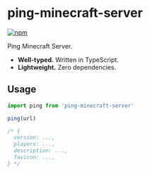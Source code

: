 # ping-minecraft-server

[![npm](https://img.shields.io/npm/v/ping-minecraft-server?style=flat-square)](https://www.npmjs.com/package/ping-minecraft-server)

Ping Minecraft Server.

- **Well-typed.** Written in TypeScript.
- **Lightweight.** Zero dependencies.

## Usage

```ts
import ping from 'ping-minecraft-server'

ping(url)

/* {
  version: ...,
  players: ...,
  description: ...,
  favicon: ...,
} */
```
